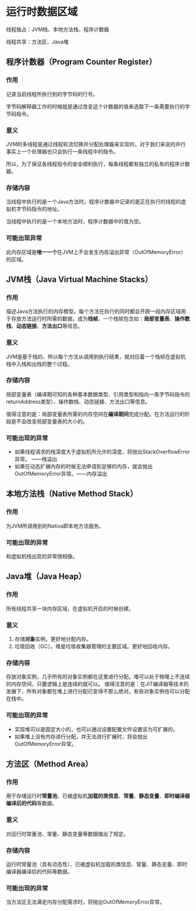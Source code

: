 # 运行时数据区域

线程独占：JVM栈、本地方法栈、程序计数器

线程共享：方法区、Java堆

## 程序计数器（Program Counter Register）

### 作用

记录当前线程所执行到的字节码的行号。

字节码解释器工作的时候就是通过改变这个计数器的值来选取下一条需要执行的字节码指令。

### 意义

JVM的多线程是通过线程轮流切换并分配处理器来实现的，对于我们来说的并行事实上一个处理器也只会执行一条线程中的指令。

所以，为了保证各线程指令的安全顺利执行，每条线程都有独立的私有的程序计数器。

### 存储内容

当线程中执行的是一个Java方法时，程序计数器中记录的是正在执行的线程的虚拟机字节码指令的地址。

当线程中执行的是一个本地方法时，程序计数器中的值为空。

### 可能出现异常

此内存区域是**唯一一个**在JVM上不会发生内存溢出异常（OutOfMemoryError）的区域。

## JVM栈（Java Virtual Machine Stacks）

### 作用

描述Java方法执行的内存模型。每个方法在执行的同时都会开辟一段内存区域用于存放方法运行时所需的数据，成为**栈帧**，一个栈帧包含如：**局部变量表**、**操作数栈**、**动态链接**、**方法出口**等信息。

### 意义

JVM是基于栈的，所以每个方法从调用到执行结束，就对应着一个栈帧在虚拟机栈中入栈和出栈的整个过程。

### 存储内容

局部变量表（编译期可知的各种基本数据类型、引用类型和指向一条字节码指令的returnAddress类型）、操作数栈、动态链接、方法出口等信息。

值得注意的是：局部变量表所需的内存空间在**编译期间**完成分配。在方法运行的阶段是不会改变局部变量表的大小的。

### 可能出现的异常

* 如果线程请求的栈深度大于虚拟机所允许的深度，将抛出StackOverflowError异常。 ——栈溢出
* 如果在动态扩展内存的时候无法申请到足够的内存，就会抛出OutOfMemoryError异常。——内存溢出

## 本地方法栈（Native Method Stack）

### 作用

为JVM所调用到的Nativa即本地方法服务。

### 可能出现的异常

和虚拟机栈出现的异常很相像。

## Java堆（Java Heap）

### 作用

所有线程共享一块内存区域，在虚拟机开启的时候创建。

### 意义

1. 存储**对象**实例，更好地分配内存。 
2. 垃圾回收（GC）。堆是垃圾收集器管理的主要区域。更好地回收内存。 

### 存储内容

存放对象实例，几乎所有的对象实例都在这里进行分配。堆可以处于物理上不连续的内存空间，只要逻辑上是连续的就可以。 值得注意的是：在JIT编译器等技术的发展下，所有对象都在堆上进行分配已变得不那么绝对。有些对象实例也可以分配在栈中。

### 可能出现的异常

* 实现堆可以是固定大小的，也可以通过设置配置文件设置该为可扩展的。 
* 如果堆上没有内存进行分配，并无法进行扩展时，将会抛出OutOfMemoryError异常。

## 方法区（Method Area）

### 作用

用于存储运行时**常量池**、已被虚拟机**加载的类信息**、**常量**、**静态变量**、**即时编译器编译后的代码**等数据。

### 意义

对运行时常量池、常量、静态变量等数据做出了规定。

### 存储内容

运行时常量池（具有动态性）、已被虚拟机加载的类信息、常量、静态变量、即时编译器编译后的代码等数据。

### 可能出现的异常

当方法区无法满足内存分配需求时，将抛出OutOfMemoryError异常。

